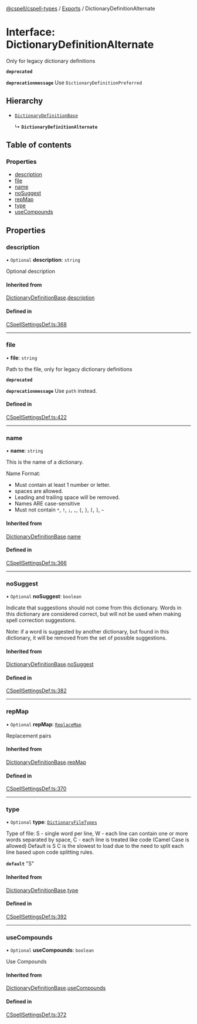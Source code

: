 [@cspell/cspell-types](../README.md) / [Exports](../modules.md) / DictionaryDefinitionAlternate

# Interface: DictionaryDefinitionAlternate

Only for legacy dictionary definitions

**`deprecated`**

**`deprecationmessage`** Use `DictionaryDefinitionPreferred`

## Hierarchy

- [`DictionaryDefinitionBase`](DictionaryDefinitionBase.md)

  ↳ **`DictionaryDefinitionAlternate`**

## Table of contents

### Properties

- [description](DictionaryDefinitionAlternate.md#description)
- [file](DictionaryDefinitionAlternate.md#file)
- [name](DictionaryDefinitionAlternate.md#name)
- [noSuggest](DictionaryDefinitionAlternate.md#nosuggest)
- [repMap](DictionaryDefinitionAlternate.md#repmap)
- [type](DictionaryDefinitionAlternate.md#type)
- [useCompounds](DictionaryDefinitionAlternate.md#usecompounds)

## Properties

### description

• `Optional` **description**: `string`

Optional description

#### Inherited from

[DictionaryDefinitionBase](DictionaryDefinitionBase.md).[description](DictionaryDefinitionBase.md#description)

#### Defined in

[CSpellSettingsDef.ts:368](https://github.com/streetsidesoftware/cspell/blob/34586d56/packages/cspell-types/src/CSpellSettingsDef.ts#L368)

___

### file

• **file**: `string`

Path to the file, only for legacy dictionary definitions

**`deprecated`**

**`deprecationmessage`** Use `path` instead.

#### Defined in

[CSpellSettingsDef.ts:422](https://github.com/streetsidesoftware/cspell/blob/34586d56/packages/cspell-types/src/CSpellSettingsDef.ts#L422)

___

### name

• **name**: `string`

This is the name of a dictionary.

Name Format:
- Must contain at least 1 number or letter.
- spaces are allowed.
- Leading and trailing space will be removed.
- Names ARE case-sensitive
- Must not contain `*`, `!`, `;`, `,`, `{`, `}`, `[`, `]`, `~`

#### Inherited from

[DictionaryDefinitionBase](DictionaryDefinitionBase.md).[name](DictionaryDefinitionBase.md#name)

#### Defined in

[CSpellSettingsDef.ts:366](https://github.com/streetsidesoftware/cspell/blob/34586d56/packages/cspell-types/src/CSpellSettingsDef.ts#L366)

___

### noSuggest

• `Optional` **noSuggest**: `boolean`

Indicate that suggestions should not come from this dictionary.
Words in this dictionary are considered correct, but will not be
used when making spell correction suggestions.

Note: if a word is suggested by another dictionary, but found in
this dictionary, it will be removed from the set of
possible suggestions.

#### Inherited from

[DictionaryDefinitionBase](DictionaryDefinitionBase.md).[noSuggest](DictionaryDefinitionBase.md#nosuggest)

#### Defined in

[CSpellSettingsDef.ts:382](https://github.com/streetsidesoftware/cspell/blob/34586d56/packages/cspell-types/src/CSpellSettingsDef.ts#L382)

___

### repMap

• `Optional` **repMap**: [`ReplaceMap`](../modules.md#replacemap)

Replacement pairs

#### Inherited from

[DictionaryDefinitionBase](DictionaryDefinitionBase.md).[repMap](DictionaryDefinitionBase.md#repmap)

#### Defined in

[CSpellSettingsDef.ts:370](https://github.com/streetsidesoftware/cspell/blob/34586d56/packages/cspell-types/src/CSpellSettingsDef.ts#L370)

___

### type

• `Optional` **type**: [`DictionaryFileTypes`](../modules.md#dictionaryfiletypes)

Type of file:
S - single word per line,
W - each line can contain one or more words separated by space,
C - each line is treated like code (Camel Case is allowed)
Default is S
C is the slowest to load due to the need to split each line based upon code splitting rules.

**`default`** "S"

#### Inherited from

[DictionaryDefinitionBase](DictionaryDefinitionBase.md).[type](DictionaryDefinitionBase.md#type)

#### Defined in

[CSpellSettingsDef.ts:392](https://github.com/streetsidesoftware/cspell/blob/34586d56/packages/cspell-types/src/CSpellSettingsDef.ts#L392)

___

### useCompounds

• `Optional` **useCompounds**: `boolean`

Use Compounds

#### Inherited from

[DictionaryDefinitionBase](DictionaryDefinitionBase.md).[useCompounds](DictionaryDefinitionBase.md#usecompounds)

#### Defined in

[CSpellSettingsDef.ts:372](https://github.com/streetsidesoftware/cspell/blob/34586d56/packages/cspell-types/src/CSpellSettingsDef.ts#L372)
